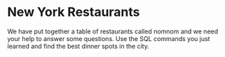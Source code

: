 # New York Restaurants

We have put together a table of restaurants called nomnom and we need your help to answer some questions. Use the SQL commands you just learned and find the best dinner spots in the city.
